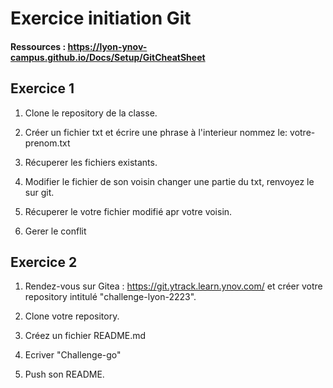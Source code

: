 # **Exercice initiation Git**

  
  #### Ressources : https://lyon-ynov-campus.github.io/Docs/Setup/GitCheatSheet
  
  
  ## Exercice 1
  
  1. Clone le repository de la classe.
  
  2. Créer un fichier txt et écrire une phrase à l'interieur nommez le: votre-prenom.txt
 
  3. Récuperer les fichiers existants.
 
  4. Modifier le fichier de son voisin changer une partie du txt, renvoyez le sur git.
 
  5.  Récuperer le votre fichier modifié apr votre voisin.
  
  6. Gerer le conflit   
  
  ## Exercice 2
  
  1. Rendez-vous sur Gitea : https://git.ytrack.learn.ynov.com/ et créer votre repository intitulé "challenge-lyon-2223".
  2. Clone votre repository.
  
  3. Créez un fichier README.md 
  
  4. Ecriver "Challenge-go" 
  
  5. Push son README.
  
  
